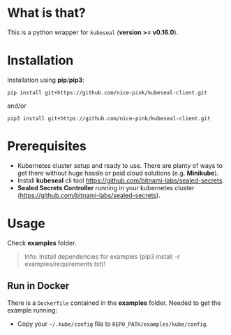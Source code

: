 # What is that?

This is a python wrapper for `kubeseal` (__version >= v0.16.0__).

# Installation

Installation using **pip**/**pip3**:

`pip install git+https://github.com/nice-pink/kubeseal-client.git`

and/or 

`pip3 install git+https://github.com/nice-pink/kubeseal-client.git`

# Prerequisites

* Kubernetes cluster setup and ready to use. There are planty of ways to get there without huge hassle or paid cloud solutions (e.g. **Minikube**).
* Install **kubeseal** cli tool https://github.com/bitnami-labs/sealed-secrets.
* **Sealed Secrets Controller** running in your kubernetes cluster (https://github.com/bitnami-labs/sealed-secrets).
# Usage

Check **examples** folder.

> Info: Install dependencies for examples (pip3 install -r examples/requirements.txt)!

## Run in Docker

There is a `Dockerfile` contained in the **examples** folder. Needed to get the example running:

* Copy your `~/.kube/config` file to `REPO_PATH/examples/kube/config`.